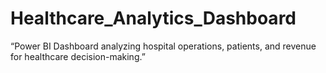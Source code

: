 # Healthcare_Analytics_Dashboard
“Power BI Dashboard analyzing hospital operations, patients, and revenue for healthcare decision-making.”
